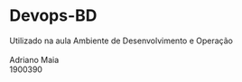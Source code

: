 # Devops-BD
Utilizado na aula Ambiente de Desenvolvimento e Operação <br/>
<br> Adriano Maia <br/>
1900390
